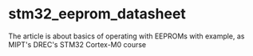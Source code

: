 # stm32_eeprom_datasheet
The article is about basics of operating with EEPROMs with example, as MIPT's DREC's STM32 Cortex-M0 course
